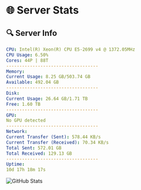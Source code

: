 # 🌐 Server Stats
## 🔍 Server Info
```yaml
CPU: Intel(R) Xeon(R) CPU E5-2699 v4 @ 1372.05MHz
CPU Usage: 6.50%
Cores: 44P | 88T
-----------------------------------
Memory:
Current Usage: 8.25 GB/503.74 GB
Available: 492.04 GB
-----------------------------------
Disk:
Current Usage: 26.64 GB/1.71 TB
Free: 1.60 TB
-----------------------------------
GPU:
No GPU detected
-----------------------------------
Network:
Current Transfer (Sent): 578.44 KB/s
Current Transfer (Received): 70.34 KB/s
Total Sent: 572.01 GB
Total Received: 129.13 GB
-----------------------------------
Uptime:
10d 17h 18m 17s
```
![GitHub Stats](https://img.shields.io/badge/Updated-2025-04-30_10:27:05-blue)
